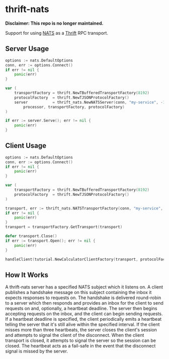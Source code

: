 # thrift-nats

__Disclaimer: This repo is no longer maintained.__

Support for using [NATS](http://nats.io/) as a [Thrift](https://thrift.apache.org/) RPC transport.

## Server Usage

```go
options := nats.DefaultOptions
conn, err := options.Connect()
if err != nil {
    panic(err)
}

var (
    transportFactory = thrift.NewTBufferedTransportFactory(8192)
    protocolFactory  = thrift.NewTJSONProtocolFactory()
    server           = thrift_nats.NewNATSServer(conn, "my-service", -1, 5*time.Second,
        processor, transportFactory, protocolFactory)
)

if err := server.Serve(); err != nil {
    panic(err)
}
```

## Client Usage

```go
options := nats.DefaultOptions
conn, err := options.Connect()
if err != nil {
    panic(err)
}

var (
    transportFactory = thrift.NewTBufferedTransportFactory(8192)
    protocolFactory  = thrift.NewTJSONProtocolFactory()
)

transport, err := thrift_nats.NATSTransportFactory(conn, "my-service", time.Second, time.Second)
if err != nil {
    panic(err)
}
transport = transportFactory.GetTransport(transport)

defer transport.Close()
if err := transport.Open(); err != nil {
    panic(err)
}

handleClient(tutorial.NewCalculatorClientFactory(transport, protocolFactory))
```

## How It Works

A thrift-nats server has a specified NATS subject which it listens on. A client publishes a handshake message on this subject containing the inbox it expects responses to requests on. The handshake is delivered round-robin to a server which then responds and provides an inbox for the client to send requests on and, optionally, a heartbeat deadline. The server then begins accepting requests on the inbox, and the client can begin sending requests. If a heartbeat deadline is specified, the client periodically emits a heartbeat telling the server that it's still alive within the specified interval. If the client misses more than three heartbeats, the server closes the client's session and attempts to signal the client of the disconnect. When the client transport is closed, it attempts to signal the server so the session can be closed. The heartbeat acts as a fail-safe in the event that the disconnect signal is missed by the server.
